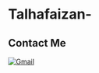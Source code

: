 # Talhafaizan-
## Contact Me
[![Gmail](https://img.shields.io/badge/Gmail-D14836?style=flat&logo=gmail&logoColor=white)](mailto:talhafaizan508@gmail.com)
